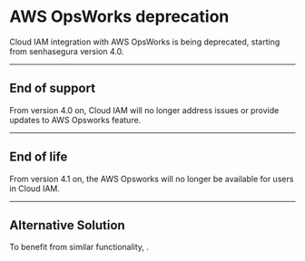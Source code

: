 # AWS OpsWorks deprecation 

Cloud IAM integration with AWS OpsWorks is being deprecated, starting from senhasegura version 4.0.

* * *

## End of support
From version 4.0 on, Cloud IAM will no longer address issues or provide updates to AWS Opsworks feature.

* * *

## End of life
From version 4.1 on, the AWS Opsworks will no longer be available for users in Cloud IAM. 

* * *

## Alternative Solution
To benefit from similar functionality, .